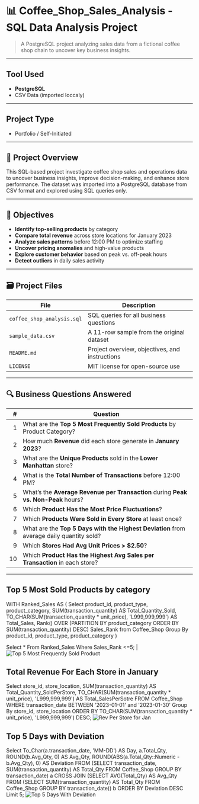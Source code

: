 # 📊 **Coffee_Shop_Sales_Analysis - SQL Data Analysis Project**
> A PostgreSQL project analyzing sales data from a fictional coffee shop chain to uncover key business insights.
---
## Tool Used
- **PostgreSQL**
- CSV Data (imported loccaly)
---
## **Project Type**
- Portfolio / Self-Initiated
---
## **📌 Project Overview**
This SQL-based project investigate coffee shop sales and operations data to uncover business insights, improve decision-making, and enhance store performance. The dataset was imported into a PostgreSQL database from CSV format and explored using SQL queries only.

---
## 🎯 Objectives
- **Identify top-selling products** by category
- **Compare total revenue** across store locations for January 2023
- **Analyze sales patterns** before 12:00 PM to optimize staffing
- **Uncover pricing anomalies** and high-value products
- **Explore customer behavior** based on peak vs. off-peak hours
- **Detect outliers** in daily sales activity
---
## 🗃️ Project Files
| File | Description |
|------|-------------|
| `coffee_shop_analysis.sql` | SQL queries for all business questions |
| `sample_data.csv` | A 11-row sample from the original dataset |
| `README.md` | Project overview, objectives, and instructions |
| `LICENSE` | MIT license for open-source use |
---
## 🔍 Business Questions Answered
| # | Question |
|--:|----------|
| 1 | What are the **Top 5 Most Frequently Sold Products** by Product Category? |
| 2 | How much **Revenue** did each store generate in **January 2023**? |
| 3 | What are the **Unique Products** sold in the **Lower Manhattan** store? |
| 4 | What is the **Total Number of Transactions** before 12:00 PM? |
| 5 | What’s the **Average Revenue per Transaction** during **Peak vs. Non-Peak** hours? |
| 6 | Which **Product Has the Most Price Fluctuations**? |
| 7 | Which **Products Were Sold in Every Store** at least once? |
| 8 | What are the **Top 5 Days with the Highest Deviation** from average daily quantity sold? |
| 9 | Which **Stores Had Avg Unit Prices > $2.50**?
| 10 | Which **Product Has the Highest Avg Sales per Transaction** in each store? |
---
## Top 5 Most Sold Products by category
WITH Ranked_Sales AS (
Select
		product_id,
		product_type,
		product_category,
		SUM(transaction_quantity) AS Total_Quantity_Sold,
		TO_CHAR(SUM(transaction_quantity * unit_price), 'L999,999,999') AS Total_Sales,
Rank() OVER (PARTITION BY product_category ORDER BY SUM(transaction_quantity) DESC) Sales_Rank
from Coffee_Shop
Group By product_id, product_type, product_category
)

Select * From Ranked_Sales
Where Sales_Rank <=5;
|![Top 5 Most Frequently Sold Product](https://github.com/user-attachments/assets/538dcc93-ea90-4601-b5e0-be97b7d2cace)

## Total Revenue For Each Store in January
Select
	  store_id,
	  store_location,
	  SUM(transaction_quantity) AS Total_Quantity_SoldPerStore,
	  TO_CHAR(SUM(transaction_quantity * unit_price), 'L999,999,999') AS Total_SalesPerSotre
FROM Coffee_Shop
WHERE transaction_date BETWEEN '2023-01-01' and '2023-01-30'
Group By store_id, store_location
ORDER BY TO_CHAR(SUM(transaction_quantity * unit_price), 'L999,999,999') DESC;
![Rev Per Store for Jan](https://github.com/user-attachments/assets/d6155395-27ab-45d4-bfa4-8c2f30f54a91)

## Top 5 Days with Deviation
Select 
	  To_Char(a.transaction_date, 'MM-DD') AS Day,
	  a.Total_Qty,
	  ROUND(b.Avg_Qty, 0) AS Avg_Qty,
	  ROUND(ABS(a.Total_Qty::Numeric - b.Avg_Qty), 0) AS Deviation
FROM (SELECT 
	   transaction_date,
	   SUM(transaction_quantity) AS Total_Qty
	   FROM Coffee_Shop
	   GROUP BY transaction_date) a
CROSS JOIN (SELECT AVG(Total_Qty) AS Avg_Qty
		FROM (SELECT 
		SUM(transaction_quantity) AS Total_Qty
        FROM Coffee_Shop
        GROUP BY transaction_date)) b
ORDER BY Deviation DESC
Limit 5;
![Top 5 Days With Deviation ](https://github.com/user-attachments/assets/864cb165-4939-466b-afcb-3c38ed9db50e)
